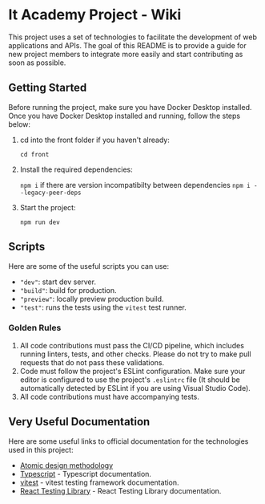 # It Academy Project - Wiki

This project uses a set of technologies to facilitate the development of web applications and APIs. The goal of this README is to provide a guide for new project members to integrate more easily and start contributing as soon as possible.

## Getting Started

Before running the project, make sure you have Docker Desktop installed. Once you have Docker Desktop installed and running, follow the steps below:

1. cd into the front folder if you haven't already:

   `cd front`

2. Install the required dependencies:

   `npm i` if there are version incompatibilty between dependencies `npm i --legacy-peer-deps`

3. Start the project:

   `npm run dev`

## Scripts

Here are some of the useful scripts you can use:

- `"dev"`: start dev server.
- `"build"`: build for production.
- `"preview"`: locally preview production build.
- `"test"`: runs the tests using the `vitest` test runner.

### Golden Rules

1.  All code contributions must pass the CI/CD pipeline, which includes running linters, tests, and other checks. Please do not try to make pull requests that do not pass these validations.
2.  Code must follow the project's ESLint configuration. Make sure your editor is configured to use the project's `.eslintrc` file (It should be automatically detected by ESLint if you are using Visual Studio Code).
3.  All code contributions must have accompanying tests.

## Very Useful Documentation

Here are some useful links to official documentation for the technologies used in this project:

- [Atomic design methodology](https://atomicdesign.bradfrost.com/chapter-2/)
- [Typescript](https://www.typescriptlang.org/docs/handbook/react.html) - Typescript documentation.
- [vitest](https://vitest.dev/guide/) - vitest testing framework documentation.
- [React Testing Library](https://testing-library.com/docs/react-testing-library/intro/) - React Testing Library documentation.